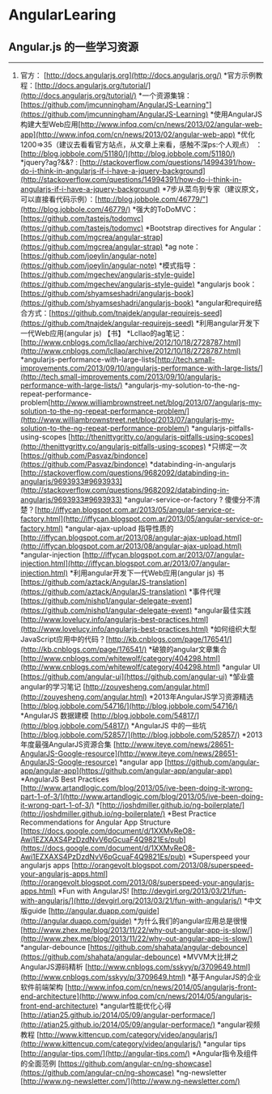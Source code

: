 AngularLearing
==============

## Angular.js 的一些学习资源 ##
--------------
1. 官方： [http://docs.angularjs.org](http://docs.angularjs.org/)
*官方示例教程：[http://docs.angularjs.org/tutorial/](http://docs.angularjs.org/tutorial/)
*一个资源集锦：[https://github.com/jmcunningham/AngularJS-Learning"](https://github.com/jmcunningham/AngularJS-Learning)
*使用AngularJS构建大型Web应用[http://www.infoq.com/cn/news/2013/02/angular-web-app](http://www.infoq.com/cn/news/2013/02/angular-web-app)
*优化1200=>35（建议去看看官方站点，从文章上来看，感触不深ps:个人观点） ：[http://blog.jobbole.com/51180/](http://blog.jobbole.com/51180/)
*jquery?ag?&&? : [http://stackoverflow.com/questions/14994391/how-do-i-think-in-angularjs-if-i-have-a-jquery-background](http://stackoverflow.com/questions/14994391/how-do-i-think-in-angularjs-if-i-have-a-jquery-background)
*7步从菜鸟到专家（建议原文，可以直接看代码示例）：[http://blog.jobbole.com/46779/"](http://blog.jobbole.com/46779/)
*强大的ToDoMVC：[https://github.com/tastejs/todomvc](https://github.com/tastejs/todomvc)
*Bootstrap directives for Angular：[https://github.com/mgcrea/angular-strap](https://github.com/mgcrea/angular-strap)
*ag note：[https://github.com/joeylin/angular-note](https://github.com/joeylin/angular-note)
*模式指导：[https://github.com/mgechev/angularjs-style-guide](https://github.com/mgechev/angularjs-style-guide)
*angularjs book：[https://github.com/shyamseshadri/angularjs-book](https://github.com/shyamseshadri/angularjs-book)
*angular和require结合方式：[https://github.com/tnajdek/angular-requirejs-seed](https://github.com/tnajdek/angular-requirejs-seed)
*利用angular开发下一代Web应用(angular js) 【书】
*Lcllao的ag笔记：[http://www.cnblogs.com/lcllao/archive/2012/10/18/2728787.html](http://www.cnblogs.com/lcllao/archive/2012/10/18/2728787.html)
*angularjs-performance-with-large-lists[http://tech.small-improvements.com/2013/09/10/angularjs-performance-with-large-lists/](http://tech.small-improvements.com/2013/09/10/angularjs-performance-with-large-lists/)
*angularjs-my-solution-to-the-ng-repeat-performance-problem[http://www.williambrownstreet.net/blog/2013/07/angularjs-my-solution-to-the-ng-repeat-performance-problem/](http://www.williambrownstreet.net/blog/2013/07/angularjs-my-solution-to-the-ng-repeat-performance-problem/)
*angularjs-pitfalls-using-scopes [http://thenittygritty.co/angularjs-pitfalls-using-scopes](http://thenittygritty.co/angularjs-pitfalls-using-scopes)
*只绑定一次 [https://github.com/Pasvaz/bindonce](https://github.com/Pasvaz/bindonce)
*databinding-in-angularjs [http://stackoverflow.com/questions/9682092/databinding-in-angularjs/9693933#9693933](http://stackoverflow.com/questions/9682092/databinding-in-angularjs/9693933#9693933)
*angular-service-or-factory ? 傻傻分不清楚？[http://iffycan.blogspot.com.ar/2013/05/angular-service-or-factory.html](http://iffycan.blogspot.com.ar/2013/05/angular-service-or-factory.html)
*angular-ajax-upload 指导性质的[http://iffycan.blogspot.com.ar/2013/08/angular-ajax-upload.html](http://iffycan.blogspot.com.ar/2013/08/angular-ajax-upload.html)
*angular-injection [http://iffycan.blogspot.com.ar/2013/07/angular-injection.html](http://iffycan.blogspot.com.ar/2013/07/angular-injection.html)
*利用angular开发下一代Web应用(angular js) 书[https://github.com/aztack/AngularJS-translation](https://github.com/aztack/AngularJS-translation)
*事件代理[https://github.com/nishp1/angular-delegate-event](https://github.com/nishp1/angular-delegate-event)
*angular最佳实践 [http://www.lovelucy.info/angularjs-best-practices.html](http://www.lovelucy.info/angularjs-best-practices.html)
*如何组织大型JavaScript应用中的代码？[http://kb.cnblogs.com/page/176541/](http://kb.cnblogs.com/page/176541/)
*破狼的angular文章集合 [http://www.cnblogs.com/whitewolf/category/404298.html](http://www.cnblogs.com/whitewolf/category/404298.html)
*angular UI [https://github.com/angular-ui](https://github.com/angular-ui)
*邹业盛 angular的学习笔记 [http://zouyesheng.com/angular.html](http://zouyesheng.com/angular.html)
*2013年AngularJS学习资源精选 [http://blog.jobbole.com/54716/](http://blog.jobbole.com/54716/)
*AngularJS 数据建模 [http://blog.jobbole.com/54817/](http://blog.jobbole.com/54817/)
*AngularJS 中的一些坑 [http://blog.jobbole.com/52857/](http://blog.jobbole.com/52857/)
*2013年度最强AngularJS资源合集 [http://www.iteye.com/news/28651-AngularJS-Google-resource](http://www.iteye.com/news/28651-AngularJS-Google-resource)
*angular app [https://github.com/angular-app/angular-app](https://github.com/angular-app/angular-app)
*AngularJS Best Practices [http://www.artandlogic.com/blog/2013/05/ive-been-doing-it-wrong-part-1-of-3/](http://www.artandlogic.com/blog/2013/05/ive-been-doing-it-wrong-part-1-of-3/)
*[http://joshdmiller.github.io/ng-boilerplate/](http://joshdmiller.github.io/ng-boilerplate/)
*Best Practice Recommendations for Angular App Structure [https://docs.google.com/document/d/1XXMvReO8-Awi1EZXAXS4PzDzdNvV6pGcuaF4Q9821Es/pub](https://docs.google.com/document/d/1XXMvReO8-Awi1EZXAXS4PzDzdNvV6pGcuaF4Q9821Es/pub)
*Superspeed your angularjs apps [http://orangevolt.blogspot.com/2013/08/superspeed-your-angularjs-apps.html](http://orangevolt.blogspot.com/2013/08/superspeed-your-angularjs-apps.html)
*Fun with AngularJS! [http://devgirl.org/2013/03/21/fun-with-angularjs/](http://devgirl.org/2013/03/21/fun-with-angularjs/)
*中文版guide [http://angular.duapp.com/guide](http://angular.duapp.com/guide)
*为什么我们的angular应用总是很慢 [http://www.zhex.me/blog/2013/11/22/why-out-angular-app-is-slow/](http://www.zhex.me/blog/2013/11/22/why-out-angular-app-is-slow/)
*angular-debounce [https://github.com/shahata/angular-debounce](https://github.com/shahata/angular-debounce)
*MVVM大比拼之AngularJS源码精析 [http://www.cnblogs.com/sskyy/p/3709649.html](http://www.cnblogs.com/sskyy/p/3709649.html)
*基于AngularJS的企业软件前端架构 [http://www.infoq.com/cn/news/2014/05/angularjs-front-end-architecture](http://www.infoq.com/cn/news/2014/05/angularjs-front-end-architecture)
*angular性能优化心得 [http://atian25.github.io/2014/05/09/angular-performace/](http://atian25.github.io/2014/05/09/angular-performace/)
*angular视频教程 [http://www.kittencup.com/category/video/angularjs/](http://www.kittencup.com/category/video/angularjs/)
*angular tips [http://angular-tips.com/](http://angular-tips.com/)
*Angular指令及组件的全面范例 [https://github.com/angular-cn/ng-showcase](https://github.com/angular-cn/ng-showcase)
*ng-newsletter [http://www.ng-newsletter.com/](http://www.ng-newsletter.com/)
